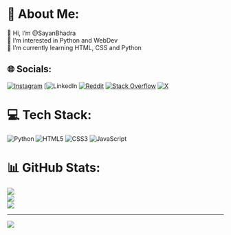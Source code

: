 # 💫 About Me:
👋 Hi, I’m @SayanBhadra<br>👀 I’m interested in Python and WebDev<br>🌱 I’m currently learning HTML, CSS and Python


## 🌐 Socials:
[![Instagram](https://img.shields.io/badge/Instagram-%23E4405F.svg?logo=Instagram&logoColor=white)](https://instagram.com/sayan.lmao) [![LinkedIn](https://img.shields.io/badge/LinkedIn-%230077B5.svg?logo=linkedin&logoColor=white](https://www.linkedin.com/in/sayan-bhadra-profile/)) [![Reddit](https://img.shields.io/badge/Reddit-%23FF4500.svg?logo=Reddit&logoColor=white)](https://reddit.com/user/Wild_Ladder_224) [![Stack Overflow](https://img.shields.io/badge/-Stackoverflow-FE7A16?logo=stack-overflow&logoColor=white)](https://stackoverflow.com/users/25419130/sayan-bhadra) [![X](https://img.shields.io/badge/X-black.svg?logo=X&logoColor=white)](https://x.com/@sayan_bhadra12) 

# 💻 Tech Stack:
![Python](https://img.shields.io/badge/python-3670A0?style=for-the-badge&logo=python&logoColor=ffdd54) ![HTML5](https://img.shields.io/badge/html5-%23E34F26.svg?style=for-the-badge&logo=html5&logoColor=white) ![CSS3](https://img.shields.io/badge/css3-%231572B6.svg?style=for-the-badge&logo=css3&logoColor=white) ![JavaScript](https://img.shields.io/badge/javascript-%23323330.svg?style=for-the-badge&logo=javascript&logoColor=%23F7DF1E)
# 📊 GitHub Stats:
![](https://github-readme-stats.vercel.app/api?username=SayanBhadra&theme=dark&hide_border=false&include_all_commits=false&count_private=false)<br/>
![](https://github-readme-streak-stats.herokuapp.com/?user=SayanBhadra&theme=dark&hide_border=false)<br/>
![](https://github-readme-stats.vercel.app/api/top-langs/?username=SayanBhadra&theme=dark&hide_border=false&include_all_commits=false&count_private=false&layout=compact)

---
[![](https://visitcount.itsvg.in/api?id=SayanBhadra&icon=0&color=0)](https://visitcount.itsvg.in)

<!-- Proudly created with GPRM ( https://gprm.itsvg.in ) -->
